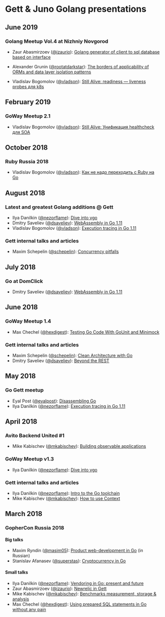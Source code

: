 # Gett & Juno Golang presentations

## June 2019

### Golang Meetup Vol.4 at Nizhniy Novgorod 

- Zaur Abasmirzoev ([@izaurio](https://github.com/izaurio)): [Golang generator of client to sql database based on interface](https://github.com/GettEngineering/go-talks/blob/master/2019/06-nn/golang-generator-of-client-to-sql-database-based-on-interface.pdf)

- Alexander Grunin ([@rootatdarkstar](https://github.com/rootatdarkstar)): [The borders of applicability of ORMs and data layer isolation patterns](https://github.com/GettEngineering/go-talks/blob/master/2019/06-nn/grunin_orm_usecases_and_data_layer_isolation_nn_06_19.pdf)

- Vladislav Bogomolov ([@vladson](https://github.com/vladson)): [Still Alive: readiness — liveness probes для k8s](https://talks.godoc.org/github.com/GettEngineering/go-talks/2019/06-nn/bogomolov_still_alive/main.slide)

## February 2019

### GoWay Meetup 2.1

- Vladislav Bogomolov ([@vladson](https://github.com/vladson)): [Still Alive:  Унификация healthcheck для SOA](https://talks.godoc.org/github.com/GettEngineering/go-talks/2019/02/bogomolov_still_alive/main.slide)

## October 2018

### Ruby Russia 2018

- Vladislav Bogomolov ([@vladson](https://github.com/vladson)): [Как не надо переходить с Ruby на Go](https://talks.godoc.org/github.com/GettEngineering/go-talks/2018/10/how-not-to-ruby-on-go/main.slide)

## August 2018

### Latest and greatest Golang additions @ Gett

- Ilya Danilkin ([@nezorflame](https://github.com/nezorflame)): [Dive into vgo](https://talks.godoc.org/github.com/gettaxi/go-talks/2018/08/dive-into-vgo-v2/dive-into-vgo.slide)
- Dmitry Saveliev ([@dsaveliev](https://dsaveliev.github.io/)): [WebAssembly in Go 1.11](https://talks.godoc.org/github.com/gettaxi/go-talks/2018/07/go-wasm/main.slide)
- Vladislav Bogomolov ([@vladson](https://github.com/vladson)): [Execution tracing in Go 1.11](https://talks.godoc.org/github.com/gettaxi/go-talks/2018/08/execution-tracing/main.slide)

### Gett internal talks and articles

- Maxim Schepelin ([@schepelin](https://github.com/schepelin)): [Concurrency pitfalls](https://schepelin-concurrency-pitfalls.surge.sh/)

## July 2018

### Go at DomClick

- Dmitry Saveliev ([@dsaveliev](https://dsaveliev.github.io/)): [WebAssembly in Go 1.11](https://talks.godoc.org/github.com/gettaxi/go-talks/2018/07/go-wasm/main.slide)

## June 2018

### GoWay Meetup 1.4

- Max Chechel ([@hexdigest](https://github.com/hexdigest)): [Testing Go Code With GoUnit and Minimock](https://github.com/gettaxi/go-talks/blob/master/2018/06/gounit_minimock.pdf)

### Gett internal talks and articles

- Maxim Schepelin ([@schepelin](https://github.com/schepelin)): [Clean Architecture with Go](http://schepelin-clean-architecture-with-go.surge.sh/)
- Dmitry Saveliev ([@dsaveliev](https://dsaveliev.github.io/)): [Beyond the REST](https://talks.godoc.org/github.com/gettaxi/go-talks/2018/06/api-protocols/main.slide)

## May 2018

### Go Gett meetup

- Eyal Post ([@eyalpost](https://github.com/eyalpost)): [Disassembling Go](https://github.com/gettaxi/go-talks/blob/master/2018/05/go-gett/disassembling-go/DisassemblingGo.pdf)
- Ilya Danilkin ([@nezorflame](https://github.com/nezorflame)): [Execution tracing in Go 1.11](https://talks.godoc.org/github.com/gettaxi/go-talks/2018/05/go-gett/execution-tracing-in-go1.11/main.slide)

## April 2018

### Avito Backend United #1

- Mike Kabischev ([@mkabischev](https://github.com/mkabischev)): [Building observable applications](https://go-talks.appspot.com/github.com/mkabischev/go-talks/2018-04-18-avito/presentation.slide)

### GoWay Meetup v1.3

- Ilya Danilkin ([@nezorflame](https://github.com/nezorflame)): [Dive into vgo](https://talks.godoc.org/github.com/gettaxi/go-talks/2018/04/goway-meetup-v1.3/dive-into-vgo/dive-into-vgo.slide)

### Gett internal talks and articles

- Ilya Danilkin ([@nezorflame](https://github.com/nezorflame)): [Intro to the Go toolchain](https://talks.godoc.org/github.com/gettaxi/go-talks/2018/04/go-toolchain/go-toolchain.slide)
- Mike Kabischev ([@mkabischev](https://github.com/mkabischev)): [How to use Context](https://go-talks.appspot.com/github.com/mkabischev/go-talks/2018-04-27-go-gett-context/presentation.slide)

## March 2018

### GopherCon Russia 2018

#### Big talks

- Maxim Ryndin ([@masim05](https://github.com/masim05)): [Product web-development in Go](https://github.com/gettaxi/go-talks/blob/master/2018/03/gophercon-russia-2018/big-talks/product-web-development/GoConfRU18.pdf) (in Russian)
- Stanislav Afanasev ([@superstas](https://github.com/superstas)): [Cryptocurrency in Go](https://github.com/superstas/talks/blob/master/2018/03/cryptocurrency_in_go.pdf)

#### Small talks

- Ilya Danilkin ([@nezorflame](https://github.com/nezorflame)): [Vendoring in Go: present and future](https://talks.godoc.org/github.com/gettaxi/go-talks/2018/03/gophercon-russia-2018/small-talks/vendoring/vendoring.slide)
- Zaur Abasmirzoev ([@izaurio](https://github.com/izaurio)): [Newrelic in Gett](https://talks.godoc.org/github.com/gettaxi/go-talks/2018/03/gophercon-russia-2018/small-talks/newrelic/newrelic.slide)
- Mike Kabischev ([@mkabischev](https://github.com/mkabischev)): [Benchmarks measurement, storage & analysis](https://go-talks.appspot.com/github.com/mkabischev/go-talks/2018-03-17-gophercon-russia/presentation.slide)
- Max Chechel ([@hexdigest](https://github.com/hexdigest)): [Using prepared SQL statements in Go without any pain](https://t.co/jdj1ivWCeS)
